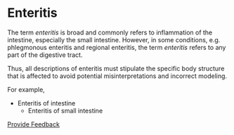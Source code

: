 # Enteritis

The term _enteritis_ is broad and commonly refers to inflammation of the intestine, especially the small intestine. However, in some conditions, e.g. phlegmonous enteritis and regional enteritis, the term _enteritis_ refers to any part of the digestive tract. 

Thus, all descriptions of enteritis must stipulate the specific body structure that is affected to avoid potential misinterpretations and incorrect modeling.

For example,

* Enteritis of intestine
    * Enteritis of small intestine







<a href="https://docs.google.com/forms/d/e/1FAIpQLScTmbZIf0UEQwYDkY27EEWBkaiYkHSbR0_9DmFrMLXoQLyL7Q/viewform?usp=pp_url&entry.1767247133=SCT+Editorial+Guide&entry.670899847=Enteritis" class="button primary">Provide Feedback</a>
